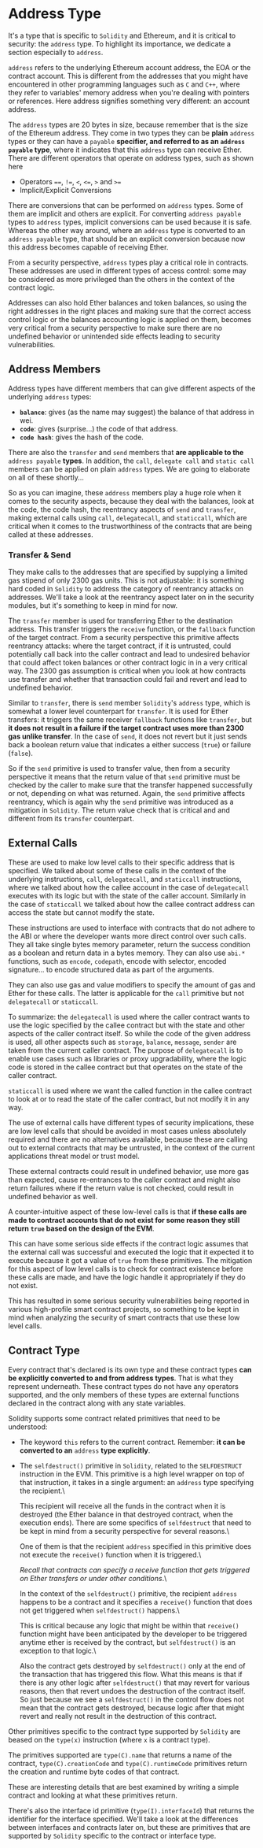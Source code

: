 # Address Type

It's a type that is specific to `Solidity` and Ethereum, and it is critical to security: the `address` type. To highlight its importance, we dedicate a section especially to `address`.

`address` refers to the underlying Ethereum account address, the EOA or the contract account. This is different from the addresses that you might have encountered in other programming languages such as `C` and `C++`, where they refer to variables' memory address when you're dealing with pointers or references. Here address signifies something very different: an account address.

The `address` types are 20 bytes in size, because remember that is the size of the Ethereum address. They come in two types they can be **plain** `address` types or they can have a `payable` **specifier, and referred to as an `address payable` type**, where it indicates that this `address` type can receive Ether. There are different operators that operate on address types, such as shown here

* Operators `==`, `!=`, `<`, `<=`, `>` and `>=`
* Implicit/Explicit Conversions

There are conversions that can be performed on `address` types. Some of them are implicit and others are explicit. For converting `address payable` types to `address` types, implicit conversions can be used because it is safe. Whereas the other way around, where an `address` type is converted to an `address payable` type, that should be an explicit conversion because now this address becomes capable of receiving Ether.

From a security perspective, `address` types play a critical role in contracts. These addresses are used in different types of access control: some may be considered as more privileged than the others in the context of the contract logic.

Addresses can also hold Ether balances and token balances, so using the right addresses in the right places and making sure that the correct access control logic or the balances accounting logic is applied on them, becomes very critical from a security perspective to make sure there are no undefined behavior or unintended side effects leading to security vulnerabilities.

## Address Members

Address types have different members that can give different aspects of the underlying `address` types:

* **`balance`**: gives (as the name may suggest) the balance of that address in wei.
* **`code`**: gives (surprise...) the code of that address.
* **`code hash`**: gives the hash of the code.

There are also the `transfer` and `send` members that **are applicable to the** `address payable` **types**. In addition, the `call`, `delegate call` and `static call` members can be applied on plain `address` types. We are going to elaborate on all of these shortly...

So as you can imagine, these `address` members play a huge role when it comes to the security aspects, because they deal with the balances, look at the code, the code hash, the reentrancy aspects of `send` and `transfer`, making external calls using `call`, `delegatecall`, and `staticcall`, which are critical when it comes to the trustworthiness of the contracts that are being called at these addresses.

### Transfer & Send

They make calls to the addresses that are specified by supplying a limited gas stipend of only 2300 gas units. This is not adjustable: it is something hard coded in `Solidity` to address the category of reentrancy attacks on addresses. We'll take a look at the reentrancy aspect later on in the security modules, but it's something to keep in mind for now.

The `transfer` member is used for transferring Ether to the destination address. This transfer triggers the `receive` function, or the `fallback` function of the target contract. From a security perspective this primitive affects reentrancy attacks: where the target contract, if it is untrusted, could potentially call back into the caller contract and lead to undesired behavior that could affect token balances or other contract logic in in a very critical way. The 2300 gas assumption is critical when you look at how contracts use transfer and whether that transaction could fail and revert and lead to undefined behavior.

Similar to `transfer`, there is `send` member `Solidity`'s `address` type, which is somewhat a lower level counterpart for `transfer`. It is used for Ether transfers: it triggers the same receiver `fallback` functions like `transfer`, but **it does not result in a failure if the target contract uses more than 2300 gas unlike transfer**. In the case of `send`, it does not revert but it just sends back a boolean return value that indicates a either success (`true`) or failure (`false`).

So if the `send` primitive is used to transfer value, then from a security perspective it means that the return value of that `send` primitive must be checked by the caller to make sure that the transfer happened successfully or not, depending on what was returned. Again, the `send` primitive affects reentrancy, which is again why the `send` primitive was introduced as a mitigation in `Solidity`. The return value check that is critical and and different from its `transfer` counterpart.

## External Calls

These are used to make low level calls to their specific address that is specified. We talked about some of these calls in the context of the underlying instructions, `call`, `delegatecall`, and `staticcall` instructions, where we talked about how the callee account in the case of `delegatecall` executes with its logic but with the state of the caller account. Similarly in the case of `staticcall` we talked about how the callee contract address can access the state but cannot modify the state.

These instructions are used to interface with contracts that do not adhere to the ABI or where the developer wants more direct control over such calls. They all take single bytes memory parameter, return the success condition as a boolean and return data in a bytes memory. They can also use `abi.*` functions, such as `encode`, `codepath`, encode with selector, encoded signature... to encode structured data as part of the arguments.

They can also use gas and value modifiers to specify the amount of gas and Ether for these calls. The latter is applicable for the `call` primitive but not `delegatecall` or `staticcall`.

To summarize: the `delegatecall` is used where the caller contract wants to use the logic specified by the callee contract but with the state and other aspects of the caller contract itself. So while the code of the given address is used, all other aspects such as `storage`, `balance`, `message`, `sender` are taken from the current caller contract. The purpose of `delegatecall` is to enable use cases such as libraries or proxy upgradability, where the logic code is stored in the callee contract but that operates on the state of the caller contract.

`staticcall` is used where we want the called function in the callee contract to look at or to read the state of the caller contract, but not modify it in any way.

The use of external calls have different types of security implications, these are low level calls that should be avoided in most cases unless absolutely required and there are no alternatives available, because these are calling out to external contracts that may be untrusted, in the context of the current applications threat model or trust model.

These external contracts could result in undefined behavior, use more gas than expected, cause re-entrances to the caller contract and might also return failures where if the return value is not checked, could result in undefined behavior as well.

A counter-intuitive aspect of these low-level calls is that **if these calls are made to contract accounts that do not exist for some reason they still return `true` based on the design of the EVM**.

This can have some serious side effects if the contract logic assumes that the external call was successful and executed the logic that it expected it to execute because it got a value of `true` from these primitives. The mitigation for this aspect of low level calls is to check for contract existence before these calls are made, and have the logic handle it appropriately if they do not exist.

This has resulted in some serious security vulnerabilities being reported in various high-profile smart contract projects, so something to be kept in mind when analyzing the security of smart contracts that use these low level calls.

## Contract Type

Every contract that's declared is its own type and these contract types **can be explicitly converted to and from address types**. That is what they represent underneath. These contract types do not have any operators supported, and the only members of these types are external functions declared in the contract along with any state variables.

Solidity supports some contract related primitives that need to be understood:

* The keyword `this` refers to the current contract. Remember: **it can be converted to an** `address` **type explicitly**.
*   The `selfdestruct()` primitive in `Solidity`, related to the `SELFDESTRUCT` instruction in the EVM. This primitive is a high level wrapper on top of that instruction, it takes in a single argument: an `address` type specifying the recipient.\


    This recipient will receive all the funds in the contract when it is destroyed (the Ether balance in that destroyed contract, when the execution ends). There are some specifics of `selfdestruct` that need to be kept in mind from a security perspective for several reasons.\


    One of them is that the recipient `address` specified in this primitive does not execute the `receive()` function when it is triggered.\


    _Recall that contracts can specify a receive function that gets triggered on Ether transfers or under other conditions_.\


    In the context of the `selfdestruct()` primitive, the recipient `address` happens to be a contract and it specifies a `receive()` function that does not get triggered when `selfdestruct()` happens.\


    This is critical because any logic that might be within that `receive()` function might have been anticipated by the developer to be triggered anytime ether is received by the contract, but `selfdestruct()` is an exception to that logic.\


    Also the contract gets destroyed by `selfdestruct()` only at the end of the transaction that has triggered this flow. What this means is that if there is any other logic after `selfdestruct()` that may revert for various reasons, then that revert undoes the destruction of the contract itself. So just because we see a `selfdestruct()` in the control flow does not mean that the contract gets destroyed, because logic after that might revert and really not result in the destruction of this contract.

Other primitives specific to the contract type supported by `Solidity` are beased on the `type(x)` instruction (where `x` is a contract type).

The primitives supported are `type(C).name` that returns a name of the contract, `type(C).creationCode` and `type(C).runtimeCode` primitives return the creation and runtime byte codes of that contract.

These are interesting details that are best examined by writing a simple contract and looking at what these primitives return.

There's also the interface id primitive (`type(I).interfaceId`) that returns the identifier for the interface specified. We'll take a look at the differences between interfaces and contracts later on, but these are primitives that are supported by `Solidity` specific to the contract or interface type.

